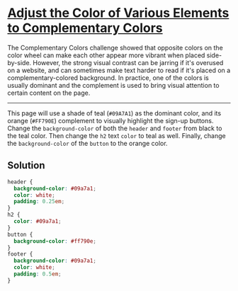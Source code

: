 # [Adjust the Color of Various Elements to Complementary Colors](https://learn.freecodecamp.org/responsive-web-design/applied-visual-design/adjust-the-color-of-various-elements-to-complementary-colors)

The Complementary Colors challenge showed that opposite colors on the color wheel can make each other appear more vibrant when placed side-by-side. However, the strong visual contrast can be jarring if it's overused on a website, and can sometimes make text harder to read if it's placed on a complementary-colored background. In practice, one of the colors is usually dominant and the complement is used to bring visual attention to certain content on the page.

---

This page will use a shade of teal (`#09A7A1`) as the dominant color, and its orange (`#FF790E`) complement to visually highlight the sign-up buttons. Change the `background-color` of both the `header` and `footer` from black to the teal color. Then change the `h2` text `color` to teal as well. Finally, change the `background-color` of the `button` to the orange color.

## Solution

```css
header {
  background-color: #09a7a1;
  color: white;
  padding: 0.25em;
}
h2 {
  color: #09a7a1;
}
button {
  background-color: #ff790e;
}
footer {
  background-color: #09a7a1;
  color: white;
  padding: 0.5em;
}
```